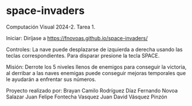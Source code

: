 # space-invaders
Computación Visual 2024-2. Tarea 1.

Iniciar:
Diríjase a https://fnovoas.github.io/space-invaders/

Controles: La nave puede desplazarse de izquierda a derecha usando las teclas correspondientes. Para disparar presione la tecla SPACE.

Misión: Derrote los 5 niveles llenos de enemigos para conseguir la victoria, al derribar a las naves enemigas puede conseguir mejoras temporales que le ayudarán a enfrentar sus números.

Proyecto realizado por: Brayan Camilo Rodríguez Díaz Fernando Novoa Salazar Juan Felipe Fontecha Vasquez Juan David Vásquez Pinzón
